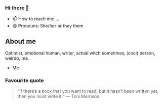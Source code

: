 ### Hi there 👋

- 📫 How to reach me: ...
- 😄 Pronouns: She/her or they them


## About me
Optimist, emotional human, writer, actual witch sometimes, (cool) person, weirdo, me.
- Me
### Favourite quote
> “If there’s a book that you want to read, but it hasn’t been written yet, then you must write it.”
> ― Toni Morrison
